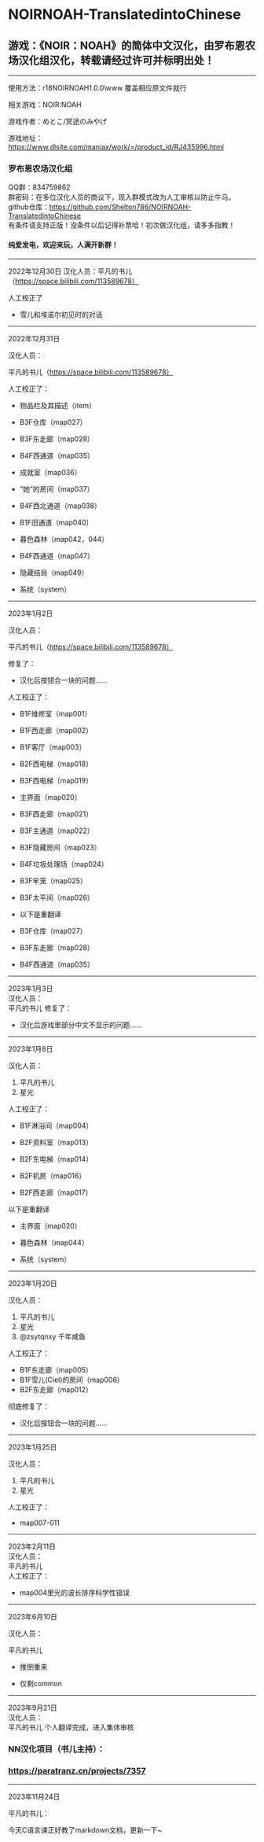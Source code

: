 # NOIRNOAH-TranslatedintoChinese
## 游戏：《NOIR：NOAH》的简体中文汉化，由罗布恩农场汉化组汉化，转载请经过许可并标明出处！  
------
使用方法：r18NOIRNOAH1.0.0\www 覆盖相应原文件就行  

相关游戏：NOIR:NOAH  

游戏作者：めとこ/冥途のみやげ  

游戏地址：https://www.dlsite.com/maniax/work/=/product_id/RJ435996.html  

### 罗布恩农场汉化组  
QQ群：834759862  
群密码：在多位汉化人员的商议下，现入群模式改为人工审核以防止牛马。
github仓库：https://github.com/Shelton786/NOIRNOAH-TranslatedintoChinese  
有条件请支持正版！没条件以后记得补票哈！初次做汉化组，请多多指教！  

#### 纯爱发电，欢迎来玩，人满开新群！  

------

2022年12月30日 
汉化人员：平凡的书儿（https://space.bilibili.com/113589678）  

人工校正了

- 雪儿和埃诺尔初见时的对话  

------

2022年12月31日 

汉化人员： 

平凡的书儿（https://space.bilibili.com/113589678） 

人工校正了： 

- 物品栏及其描述（item） 
- B3F仓库（map027） 
- B3F东走廊（map028） 
- B4F西通道（map035） 
- 成就室（map036） 
- “她”的房间（map037） 
- B4F西北通道（map038） 
- B1F旧通道（map040） 
- 暮色森林（map042，044） 
- B4F西通道（map047） 
- 隐藏结局（map049）

- 系统（system）  

------

2023年1月2日  

汉化人员：  

平凡的书儿（https://space.bilibili.com/113589678）  

修复了：  

- 汉化后按钮合一块的问题……  

人工校正了：  

- B1F维修室（map001）  
- B1F西走廊（map002）  
- B1F客厅（map003）  
- B2F西电梯（map018）  
- B3F西电梯（map019）  
- 主界面（map020）  
- B3F西走廊（map021）  
- B3F主通道（map022）  
- B3F隐藏房间（map023）  
- B4F垃圾处理场（map024）  
- B3F牢笼（map025）  
- B3F太平间（map026）  
- 以下是重翻译  
- B3F仓库（map027）  
- B3F东走廊（map028）  

- B4F西通道（map035）  

------

2023年1月3日  
汉化人员：  
平凡的书儿
修复了：  

- 汉化后游戏里部分中文不显示的问题……  

------

2023年1月8日  

汉化人员：  

1. 平凡的书儿  
2. 星光  

人工校正了：  

- B1F淋浴间（map004）  

- B2F资料室（map013）  

- B2F东电梯（map014）  

- B2F机房（map016）  

- B2F西走廊（map017）  

以下是重翻译  

- 主界面（map020）  
- 暮色森林（map044）  

- 系统（system）  

------

2023年1月20日  

汉化人员：  

1. 平凡的书儿  
2. 星光  
3. @zsytqnxy 千年咸鱼  

人工校正了：  

- B1F东走廊（map005）  
- B1F雪儿(Ciel)的房间（map006）  
- B2F东走廊（map012）  

彻底修复了：  

- 汉化后按钮合一块的问题……  

------

2023年1月25日  

汉化人员：  

1. 平凡的书儿  
2. 星光  

人工校正了：  

- map007-011  


------

2023年2月11日  
汉化人员：  
平凡的书儿  
人工校正了：  

- map004里光的波长排序科学性错误  


------

2023年6月10日  

汉化人员：  

平凡的书儿  

- 推倒重来  

- 仅剩common  


------

2023年9月21日  
汉化人员：  
平凡的书儿 
个人翻译完成，进入集体审核  
### NN汉化项目（书儿主持）： 
### https://paratranz.cn/projects/7357   

------

2023年11月24日

平凡的书儿：

今天C语言课正好教了markdown文档，更新一下~

